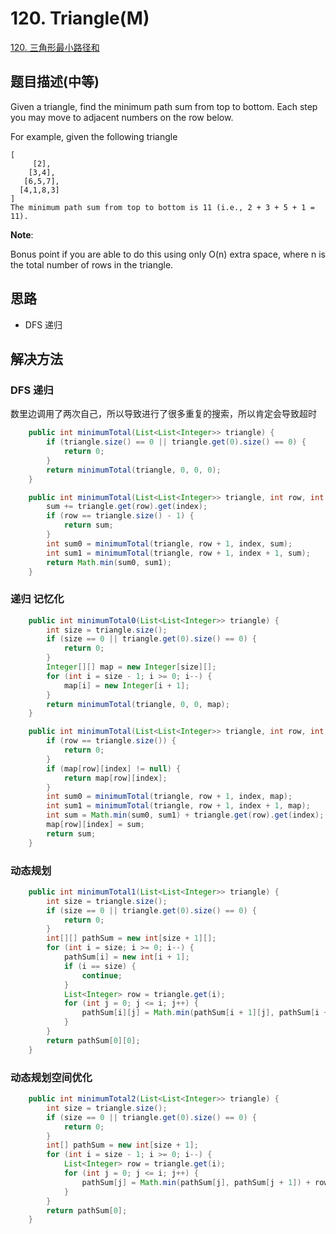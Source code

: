 # 120. Triangle(M)


[120. 三角形最小路径和](https://leetcode-cn.com/problems/triangle/)


## 题目描述(中等)
Given a triangle, find the minimum path sum from top to bottom. Each step you may move to adjacent numbers on the row below.

For example, given the following triangle
```
[
     [2],
    [3,4],
   [6,5,7],
  [4,1,8,3]
]
The minimum path sum from top to bottom is 11 (i.e., 2 + 3 + 5 + 1 = 11).
```
**Note**:

Bonus point if you are able to do this using only O(n) extra space, where n is the total number of rows in the triangle.



## 思路

- DFS 递归

## 解决方法


### DFS 递归

数里边调用了两次自己，所以导致进行了很多重复的搜索，所以肯定会导致超时

```java
    public int minimumTotal(List<List<Integer>> triangle) {
        if (triangle.size() == 0 || triangle.get(0).size() == 0) {
            return 0;
        }
        return minimumTotal(triangle, 0, 0, 0);
    }

    public int minimumTotal(List<List<Integer>> triangle, int row, int index, int sum) {
        sum += triangle.get(row).get(index);
        if (row == triangle.size() - 1) {
            return sum;
        }
        int sum0 = minimumTotal(triangle, row + 1, index, sum);
        int sum1 = minimumTotal(triangle, row + 1, index + 1, sum);
        return Math.min(sum0, sum1);
    }
```


### 递归 记忆化

```java
    public int minimumTotal0(List<List<Integer>> triangle) {
        int size = triangle.size();
        if (size == 0 || triangle.get(0).size() == 0) {
            return 0;
        }
        Integer[][] map = new Integer[size][];
        for (int i = size - 1; i >= 0; i--) {
            map[i] = new Integer[i + 1];
        }
        return minimumTotal(triangle, 0, 0, map);
    }

    public int minimumTotal(List<List<Integer>> triangle, int row, int index, Integer[][] map) {
        if (row == triangle.size()) {
            return 0;
        }
        if (map[row][index] != null) {
            return map[row][index];
        }
        int sum0 = minimumTotal(triangle, row + 1, index, map);
        int sum1 = minimumTotal(triangle, row + 1, index + 1, map);
        int sum = Math.min(sum0, sum1) + triangle.get(row).get(index);
        map[row][index] = sum;
        return sum;
    }
```

### 动态规划


```java
    public int minimumTotal1(List<List<Integer>> triangle) {
        int size = triangle.size();
        if (size == 0 || triangle.get(0).size() == 0) {
            return 0;
        }
        int[][] pathSum = new int[size + 1][];
        for (int i = size; i >= 0; i--) {
            pathSum[i] = new int[i + 1];
            if (i == size) {
                continue;
            }
            List<Integer> row = triangle.get(i);
            for (int j = 0; j <= i; j++) {
                pathSum[i][j] = Math.min(pathSum[i + 1][j], pathSum[i + 1][j + 1]) + row.get(j);
            }
        }
        return pathSum[0][0];
    }

```

### 动态规划空间优化

```java
    public int minimumTotal2(List<List<Integer>> triangle) {
        int size = triangle.size();
        if (size == 0 || triangle.get(0).size() == 0) {
            return 0;
        }
        int[] pathSum = new int[size + 1];
        for (int i = size - 1; i >= 0; i--) {
            List<Integer> row = triangle.get(i);
            for (int j = 0; j <= i; j++) {
                pathSum[j] = Math.min(pathSum[j], pathSum[j + 1]) + row.get(j);
            }
        }
        return pathSum[0];
    }
```



